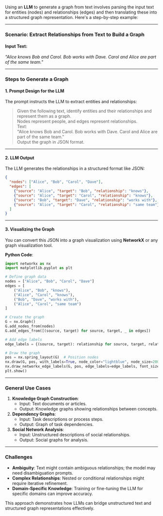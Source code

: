 Using an **LLM** to generate a graph from text involves parsing the input text for entities (nodes) and relationships (edges) and then translating these into a structured graph representation. Here's a step-by-step example:

---

### **Scenario**: Extract Relationships from Text to Build a Graph
#### Input Text:
*"Alice knows Bob and Carol. Bob works with Dave. Carol and Alice are part of the same team."*

---

### **Steps to Generate a Graph**

#### **1. Prompt Design for the LLM**
The prompt instructs the LLM to extract entities and relationships:
> Given the following text, identify entities and their relationships and represent them as a graph.  
> Nodes represent people, and edges represent relationships.  
> Text:  
> "Alice knows Bob and Carol. Bob works with Dave. Carol and Alice are part of the same team."  
> Output the graph in JSON format.

---

#### **2. LLM Output**
The LLM generates the relationships in a structured format like JSON:
```json
{
  "nodes": ["Alice", "Bob", "Carol", "Dave"],
  "edges": [
    {"source": "Alice", "target": "Bob", "relationship": "knows"},
    {"source": "Alice", "target": "Carol", "relationship": "knows"},
    {"source": "Bob", "target": "Dave", "relationship": "works with"},
    {"source": "Alice", "target": "Carol", "relationship": "same team"}
  ]
}
```

---

#### **3. Visualizing the Graph**
You can convert this JSON into a graph visualization using **NetworkX** or any graph visualization tool.

**Python Code**:
```python
import networkx as nx
import matplotlib.pyplot as plt

# Define graph data
nodes = ["Alice", "Bob", "Carol", "Dave"]
edges = [
    ("Alice", "Bob", "knows"),
    ("Alice", "Carol", "knows"),
    ("Bob", "Dave", "works with"),
    ("Alice", "Carol", "same team")
]

# Create the graph
G = nx.Graph()
G.add_nodes_from(nodes)
G.add_edges_from([(source, target) for source, target, _ in edges])

# Add edge labels
edge_labels = {(source, target): relationship for source, target, relationship in edges}

# Draw the graph
pos = nx.spring_layout(G)  # Position nodes
nx.draw(G, pos, with_labels=True, node_color="lightblue", node_size=2000, font_size=12)
nx.draw_networkx_edge_labels(G, pos, edge_labels=edge_labels, font_size=10)
plt.show()
```

---

### **General Use Cases**
1. **Knowledge Graph Construction**:
   - Input: Text documents or articles.
   - Output: Knowledge graphs showing relationships between concepts.
2. **Dependency Graphs**:
   - Input: Task descriptions or process steps.
   - Output: Graph of task dependencies.
3. **Social Network Analysis**:
   - Input: Unstructured descriptions of social relationships.
   - Output: Social graphs for analysis.

---

### **Challenges**
- **Ambiguity**: Text might contain ambiguous relationships; the model may need disambiguation prompts.
- **Complex Relationships**: Nested or conditional relationships might require iterative refinement.
- **Domain-Specific Knowledge**: Training or fine-tuning the LLM for specific domains can improve accuracy.

This approach demonstrates how LLMs can bridge unstructured text and structured graph representations effectively.